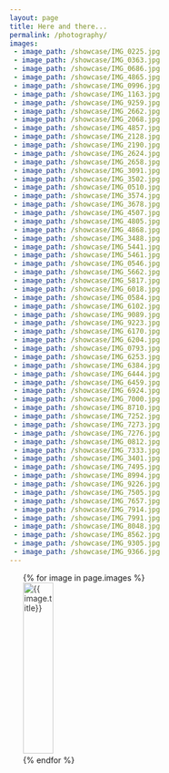```yaml
---
layout: page
title: Here and there...
permalink: /photography/
images:
 - image_path: /showcase/IMG_0225.jpg
 - image_path: /showcase/IMG_0363.jpg
 - image_path: /showcase/IMG_0686.jpg
 - image_path: /showcase/IMG_4865.jpg
 - image_path: /showcase/IMG_0996.jpg
 - image_path: /showcase/IMG_1163.jpg
 - image_path: /showcase/IMG_9259.jpg
 - image_path: /showcase/IMG_2662.jpg
 - image_path: /showcase/IMG_2068.jpg
 - image_path: /showcase/IMG_4857.jpg
 - image_path: /showcase/IMG_2128.jpg
 - image_path: /showcase/IMG_2190.jpg
 - image_path: /showcase/IMG_2624.jpg
 - image_path: /showcase/IMG_2658.jpg
 - image_path: /showcase/IMG_3091.jpg
 - image_path: /showcase/IMG_3502.jpg
 - image_path: /showcase/IMG_0510.jpg
 - image_path: /showcase/IMG_3574.jpg
 - image_path: /showcase/IMG_3678.jpg
 - image_path: /showcase/IMG_4507.jpg
 - image_path: /showcase/IMG_4805.jpg
 - image_path: /showcase/IMG_4868.jpg
 - image_path: /showcase/IMG_3488.jpg
 - image_path: /showcase/IMG_5441.jpg
 - image_path: /showcase/IMG_5461.jpg
 - image_path: /showcase/IMG_0546.jpg
 - image_path: /showcase/IMG_5662.jpg
 - image_path: /showcase/IMG_5817.jpg
 - image_path: /showcase/IMG_6018.jpg
 - image_path: /showcase/IMG_0584.jpg
 - image_path: /showcase/IMG_6102.jpg
 - image_path: /showcase/IMG_9089.jpg
 - image_path: /showcase/IMG_9223.jpg
 - image_path: /showcase/IMG_6170.jpg
 - image_path: /showcase/IMG_6204.jpg
 - image_path: /showcase/IMG_0793.jpg
 - image_path: /showcase/IMG_6253.jpg
 - image_path: /showcase/IMG_6384.jpg
 - image_path: /showcase/IMG_6444.jpg
 - image_path: /showcase/IMG_6459.jpg
 - image_path: /showcase/IMG_6924.jpg
 - image_path: /showcase/IMG_7000.jpg
 - image_path: /showcase/IMG_8710.jpg
 - image_path: /showcase/IMG_7252.jpg
 - image_path: /showcase/IMG_7273.jpg
 - image_path: /showcase/IMG_7276.jpg
 - image_path: /showcase/IMG_0812.jpg
 - image_path: /showcase/IMG_7333.jpg
 - image_path: /showcase/IMG_3401.jpg
 - image_path: /showcase/IMG_7495.jpg
 - image_path: /showcase/IMG_8994.jpg
 - image_path: /showcase/IMG_9226.jpg
 - image_path: /showcase/IMG_7505.jpg
 - image_path: /showcase/IMG_7657.jpg
 - image_path: /showcase/IMG_7914.jpg
 - image_path: /showcase/IMG_7991.jpg
 - image_path: /showcase/IMG_8048.jpg
 - image_path: /showcase/IMG_8562.jpg
 - image_path: /showcase/IMG_9305.jpg
 - image_path: /showcase/IMG_9366.jpg
---
```

<head>
  <link href="https://fonts.googleapis.com/css?family=Alegreya+Sans" rel="stylesheet">
    <link type="text/css" rel="stylesheet" href="/lightGallery-Master/dist/css/lightgallery.css" /> 
            <style type="text/css">
            .demo-gallery > ul {
              list-style-type: none;
              margin-left: 0;              
              margin-bottom: 0;
            }
            .demo-gallery > ul > li a {
              border-radius: 3px;
              display: block;
              overflow: hidden;
              position: relative;
              float: left;
            }
            .demo-gallery > ul > a > li img {
              -webkit-transition: -webkit-transform 0.15s ease 0s;
              -moz-transition: -moz-transform 0.15s ease 0s;
              -o-transition: -o-transform 0.15s ease 0s;
              transition: transform 0.15s ease 0s;
              -webkit-transform: scale3d(1, 1, 1);
              transform: scale3d(1, 1, 1);
              opacity: 0.9
            }
            .demo-gallery > ul > a:hover > li img {
              -webkit-transform: scale3d(1.05, 1.05, 1.05);
              transform: scale3d(1.05, 1.05, 1.05);
              opacity: 1.0
            }
        </style>
</head>


<body class="home">
      <!-- jQuery version must be >= 1.8.0; -->
    <script src="//ajax.googleapis.com/ajax/libs/jquery/1.11.0/jquery.min.js"></script>
    <!-- A jQuery plugin that adds cross-browser mouse wheel support. (Optional) -->
    <script src="https://cdnjs.cloudflare.com/ajax/libs/jquery-mousewheel/3.1.13/jquery.mousewheel.min.js"></script>
    <script src="/lightGallery-Master/dist/js/lightgallery-all.min.js"></script>
    <!-- lightgallery plugins -->
    <script src="/lightGallery-Master/modules/lg-thumbnail.min.js"></script>
    <script src="/lightGallery-Master/modules/lg-fullscreen.min.js"></script>
    <script src="/lg-hash-master/dist/lg-hash./lg-hash.min.js"></script>
<div class="demo-gallery">
  <ul id="lightgallery">
    {% for image in page.images %}
  <a href="{{ image.image_path }}" >
     <li><img class="col one" style=" width: 33.3%;height: 300px;overflow: hidden;" src="{{ image.image_path }}" alt="{{ image.title}}"/></li>
  </a>
    {% endfor %}
  </ul>
</div>

<script type="text/javascript">
    $(document).ready(function() {
        $("#lightgallery").lightGallery({
    mode: 'lg-fade',
    cssEasing : 'cubic-bezier(0.25, 0, 0.25, 1)'
});
    });
</script>
 </body>
